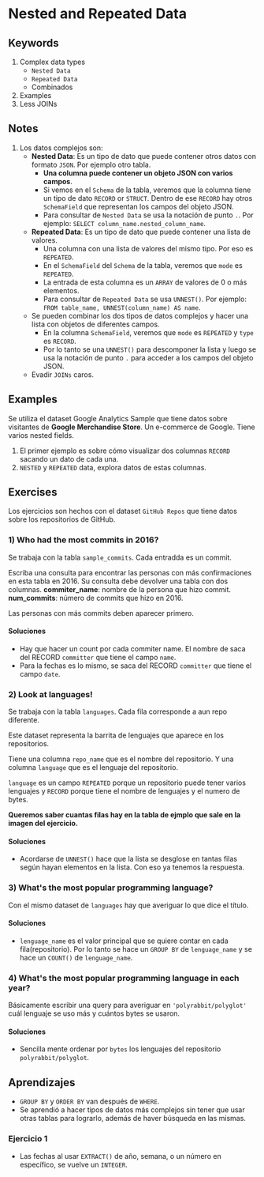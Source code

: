 
# Nested and Repeated Data

## Keywords

1. Complex data types
   * `Nested Data`
   * `Repeated Data`
   * Combinados
2. Examples
3. Less JOINs

## Notes

1. Los datos complejos son:
   * **Nested Data**: Es un tipo de dato que puede contener otros datos con formato `JSON`. Por ejemplo otro tabla.
     * **Una columna puede contener un objeto JSON con varios campos**.
     * Si vemos en el `Schema` de la tabla, veremos que la columna tiene un tipo de dato `RECORD` or `STRUCT`. Dentro de ese `RECORD` hay otros `SchemaField` que representan los campos del objeto JSON.
     * Para consultar de `Nested Data` se usa la notación de punto `.`. Por ejemplo: `SELECT column_name.nested_column_name`.
   * **Repeated Data**: Es un tipo de dato que puede contener una lista de valores.
     * Una columna con una lista de valores del mismo tipo. Por eso es `REPEATED`.
     * En el `SchemaField` del `Schema` de la tabla, veremos que `mode` es `REPEATED`.
     * La entrada de esta columna es un `ARRAY` de valores de 0 o más elementos.
     * Para consultar de `Repeated Data` se usa `UNNEST()`. Por ejemplo: `FROM table_name, UNNEST(column_name) AS name`.
   * Se pueden combinar los dos tipos de datos complejos y hacer una lista con objetos de diferentes campos.
     * En la columna `SchemaField`, veremos que `mode` es `REPEATED` y `type` es `RECORD`.
     * Por lo tanto se una `UNNEST()` para descomponer la lista y luego se usa la notación de punto `.` para acceder a los campos del objeto JSON.
   * Evadir `JOINs` caros.

## Examples

Se utiliza el dataset Google Analytics Sample que tiene datos sobre visitantes de **Google Merchandise Store**. Un e-commerce de Google. Tiene varios nested fields.

1. El primer ejemplo es sobre cómo visualizar dos columnas `RECORD` sacando un dato de cada una.
2. `NESTED` y `REPEATED` data, explora datos de estas columnas.

## Exercises

Los ejercicios son hechos con el dataset `GitHub Repos` que tiene datos sobre los repositorios de GitHub.

### 1) Who had the most commits in 2016?

Se trabaja con la tabla `sample_commits`. Cada entradda es un commit.

Escriba una consulta para encontrar las personas con más confirmaciones en esta tabla en 2016. Su consulta debe devolver una tabla con dos columnas. **commiter_name**: nombre de la persona que hizo commit. **num_commits**: número de commits que hizo en 2016.

Las personas con más commits deben aparecer primero.

#### Soluciones

* Hay que hacer un count por cada commiter name. El nombre de saca del RECORD `committer` que tiene el campo `name`.
* Para la fechas es lo mismo, se saca del RECORD `committer` que tiene el campo `date`.

### 2) Look at languages!

Se trabaja con la tabla `languages`. Cada fila corresponde a aun repo diferente.

Este dataset representa la barrita de lenguajes que aparece en los repositorios.

Tiene una columna `repo_name` que es el nombre del repositorio. Y una columna `language` que es el lenguaje del repositorio.

`language` es un campo `REPEATED` porque un repositorio puede tener varios lenguajes y `RECORD` porque tiene el nombre de lenguajes y el numero de bytes.

**Queremos saber cuantas filas hay en la tabla de ejmplo que sale en la imagen del ejercicio.**

#### Soluciones

* Acordarse de `UNNEST()` hace que la lista se desglose en tantas filas según hayan elementos en la lista. Con eso ya tenemos la respuesta.

### 3) What's the most popular programming language?

Con el mismo dataset de `languages` hay que averiguar lo que dice el título.

#### Soluciones

* `lenguage_name` es el valor principal que se quiere contar en cada fila(repositorio). Por lo tanto se hace un `GROUP BY` de `lenguage_name` y se hace un `COUNT()` de `lenguage_name`.

### 4) What's the most popular programming language in each year?

Básicamente escribir una query para averiguar en `'polyrabbit/polyglot'` cuál lenguaje se uso más y cuántos bytes se usaron.

#### Soluciones

* Sencilla mente ordenar por `bytes` los lenguajes del repositorio `polyrabbit/polyglot`.

## Aprendizajes

* `GROUP BY` y `ORDER BY` van después de `WHERE`.
* Se aprendió a hacer tipos de datos más complejos sin tener que usar otras tablas para lograrlo, además de haver búsqueda en las mismas.

### Ejercicio 1

* Las fechas al usar `EXTRACT()` de año, semana, o un número en específico, se vuelve un `INTEGER`.
